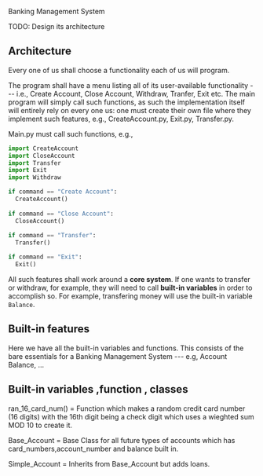 Banking Management System

TODO: Design its architecture


## Architecture

Every one of us shall choose a functionality each of us will program. 

The program shall have a menu listing all of its user-available functionality --- i.e., Create Account, Close Account, Withdraw, Tranfer, Exit etc. The main program will simply call such functions, as such the implementation itself will entirely rely on every one us: one must create their own file where they implement such features, e.g., CreateAccount.py, Exit.py, Transfer.py.

Main.py must call such functions, e.g., 

```python
import CreateAccount
import CloseAccount
import Transfer
import Exit
import Withdraw

if command == "Create Account": 
  CreateAccount()
  
if command == "Close Account": 
  CloseAccount()
  
if command == "Transfer": 
  Transfer()

if command == "Exit": 
  Exit()
```


All such features shall work around a **core system**. If one wants to transfer or withdraw, for example, they will need to call **built-in variables** in order to accomplish so. For example, transfering money will use the built-in variable `Balance`.

## Built-in features

Here we have all the built-in variables and functions. This consists of the bare essentials for a Banking Management System --- e.g, Account Balance, ...

## Built-in variables ,function , classes

ran_16_card_num() = Function which makes a random credit card number (16 digits) with the 16th digit being a check digit which uses a wieghted sum MOD 10 to create it.

Base_Account = Base Class for all future types of accounts which has card_numbers,account_number and balance built in.

Simple_Account = Inherits from Base_Account but adds loans.
